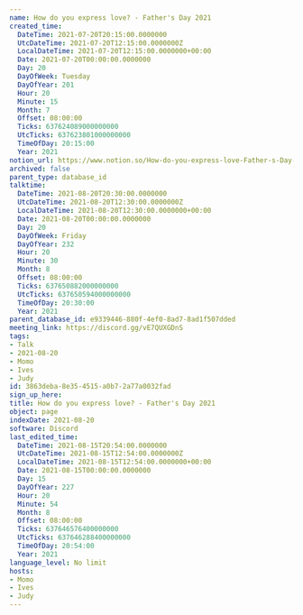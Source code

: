 ```yaml
---
name: How do you express love? - Father's Day 2021
created_time:
  DateTime: 2021-07-20T20:15:00.0000000
  UtcDateTime: 2021-07-20T12:15:00.0000000Z
  LocalDateTime: 2021-07-20T12:15:00.0000000+00:00
  Date: 2021-07-20T00:00:00.0000000
  Day: 20
  DayOfWeek: Tuesday
  DayOfYear: 201
  Hour: 20
  Minute: 15
  Month: 7
  Offset: 08:00:00
  Ticks: 637624089000000000
  UtcTicks: 637623801000000000
  TimeOfDay: 20:15:00
  Year: 2021
notion_url: https://www.notion.so/How-do-you-express-love-Father-s-Day-2021-3863deba8e354515a0b72a77a0032fad
archived: false
parent_type: database_id
talktime:
  DateTime: 2021-08-20T20:30:00.0000000
  UtcDateTime: 2021-08-20T12:30:00.0000000Z
  LocalDateTime: 2021-08-20T12:30:00.0000000+00:00
  Date: 2021-08-20T00:00:00.0000000
  Day: 20
  DayOfWeek: Friday
  DayOfYear: 232
  Hour: 20
  Minute: 30
  Month: 8
  Offset: 08:00:00
  Ticks: 637650882000000000
  UtcTicks: 637650594000000000
  TimeOfDay: 20:30:00
  Year: 2021
parent_database_id: e9339446-880f-4ef0-8ad7-8ad1f507dded
meeting_link: https://discord.gg/vE7QUXGDnS
tags:
- Talk
- 2021-08-20
- Momo
- Ives
- Judy
id: 3863deba-8e35-4515-a0b7-2a77a0032fad
sign_up_here: 
title: How do you express love? - Father's Day 2021
object: page
indexDate: 2021-08-20
software: Discord
last_edited_time:
  DateTime: 2021-08-15T20:54:00.0000000
  UtcDateTime: 2021-08-15T12:54:00.0000000Z
  LocalDateTime: 2021-08-15T12:54:00.0000000+00:00
  Date: 2021-08-15T00:00:00.0000000
  Day: 15
  DayOfYear: 227
  Hour: 20
  Minute: 54
  Month: 8
  Offset: 08:00:00
  Ticks: 637646576400000000
  UtcTicks: 637646288400000000
  TimeOfDay: 20:54:00
  Year: 2021
language_level: No limit
hosts:
- Momo
- Ives
- Judy
---
```





